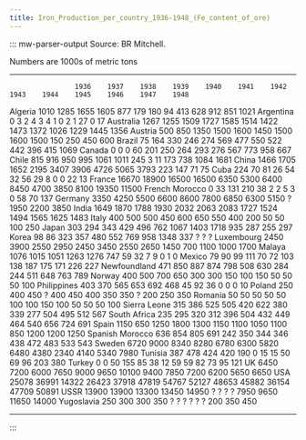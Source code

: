 ```yaml
---
title: Iron_Production_per_country_1936-1948_(Fe_content_of_ore)
---
```

::: mw-parser-output
Source: BR Mitchell.

Numbers are 1000s of metric tons

  ----------------- ------- ------- ------- ------- ------- ------- ------- ------- ------- ------- ------- ------- -------
                    1936    1937    1938    1939    1940    1941    1942    1943    1944    1945    1946    1947    1948
  Algeria           1010    1285    1655    1605    877     179     180     94      413     628     912     851     1021
  Argentina         0       3       2       4       3       4       1       0       2       1       27      0       17
  Australia         1267    1255    1509    1727    1585    1514    1422    1473    1372    1026    1229    1445    1356
  Austria           500     850     1350    1500    1600    1450    1500    1600    1500    150     250     450     600
  Brazil            75      164     330     246     274     569     477     550     522     442     396     415     1069
  Canada            0       0       0       60      201     250     264     293     276     567     773     958     667
  Chile             815     916     950     995     1061    1011    245     3       11      173     738     1084    1681
  China             1466    1705    1652    2195    3407    3906    4726    5065    3793    223     147     71      75
  Cuba              224     70      81      26      54      32      56      29      8       0       0       22      13
  France            16670   18900   16500   16500   6350    5300    6400    8450    4700    3850    8100    19350   11500
  French Morocco    0       33      131     210     38      2       2       5       3       0       58      70      137
  Germany           3350    4250    5500    6600    8600    7800    6850    6300    5150    ?       1950    2200    3850
  India             1649    1870    1788    1930    2032    2063    2083    1727    1524    1494    1565    1625    1483
  Italy             400     500     500     450     600     650     550     400     200     50      50      100     250
  Japan             303     294     343     429     496     762     1067    1403    1718    935     287     255     297
  Korea             98      86      323     357     480     552     769     958     1348    337     ?       ?       ?
  Luxembourg        2450    3900    2550    2950    2450    3450    2550    2650    1450    700     1100    1000    1700
  Malaya            1076    1015    1051    1263    1276    747     59      32      7       9       0       1       0
  Mexico            79      90      99      111     70      72      103     138     187     175     171     226     227
  Newfoundland      471     850     887     874     798     508     630     284     244     511     648     763     789
  Norway            400     500     700     650     300     300     150     100     150     50      50      50      100
  Philippines       403     370     565     653     692     468     45      92      36      0       0       0       10
  Poland            250     400     450     ?       400     450     400     350     350     ?       200     250     350
  Romania           50      50      50      50      50      100     100     150     100     50      50      50      100
  Sierra Leone      315     386     525     505     420     622     380     339     277     504     495     512     567
  South Africa      235     295     320     312     396     504     432     449     464     540     656     724     691
  Spain             1150    650     1250    1800    1300    1150    1100    1050    1100    850     1200    1200    1250
  Spanish Morocco   636     854     805     691     242     350     344     346     438     472     483     533     543
  Sweden            6720    9000    8340    8280    6780    6300    5820    6480    4380    2340    4140    5340    7980
  Tunisia           387     478     424     420     190     0       15      15      50      69      96      203     380
  Turkey            0       0       50      155     85      38      12      59      59      82      73      95      121
  UK                6450    7200    6000    7650    9000    9650    10100   9400    7850    7200    6200    5650    6650
  USA               25078   36991   14322   26423   37918   47819   54767   52127   48653   45882   36154   47709   50891
  USSR              13900   13900   13300   13450   14950   ?       ?       ?       ?       7950    9650    11650   14000
  Yugoslavia        250     300     300     350     ?       ?       ?       ?       ?       ?       200     350     450
  ----------------- ------- ------- ------- ------- ------- ------- ------- ------- ------- ------- ------- ------- -------
:::
